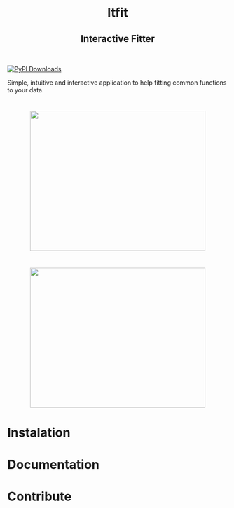 <!-- <h1 align="center"> -->
<!-- <img src="/images/logo/fitter.svg" width="300"> -->
<!-- </h1><br> -->

<h1 align="center">
Itfit
</h1>
<h2 align="center">
Interactive Fitter
</h2><br>

[![PyPI Downloads](https://img.shields.io/pypi/dm/itfit.svg?label=PyPI%20downloads)](
https://pypi.org/project/itfit/)

Simple, intuitive and interactive application to help fitting common functions to your data.

<h1 align="center">
<img src="docs/images/sample.gif" width="400" height="320" />
</h1>

<h1 align="center">
<img src="docs/images/example.png" width="400" height="320" />
</h1>

# Instalation

# Documentation

# Contribute
